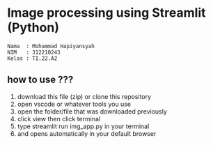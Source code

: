 # Image processing using Streamlit (Python)

```
Nama  : Mohammad Hapiyansyah
NIM   : 312210243
Kelas : TI.22.A2
```

## how to use ???
1. download this file (zip) or clone this repository
1. open vscode or whatever tools you use
2. open the folder/file that was downloaded previously 
3. click view then click terminal
4. type streamlit run img_app.py in your terminal
5. and opens automatically in your default browser
